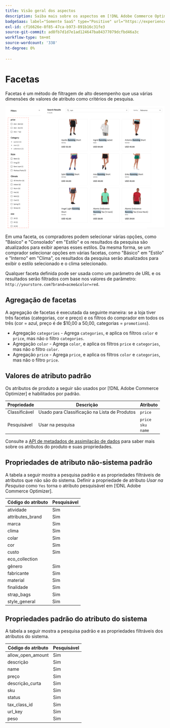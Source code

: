 ```yaml
---
title: Visão geral dos aspectos
description: Saiba mais sobre os aspectos em [!DNL Adobe Commerce Optimizer] e como eles melhoram os resultados da pesquisa.
badgeSaas: label="Somente SaaS" type="Positive" url="https://experienceleague.adobe.com/en/docs/commerce/user-guides/product-solutions" tooltip="Aplicável somente a projetos do Adobe Commerce as a Cloud Service e do Adobe Commerce Optimizer (infraestrutura SaaS gerenciada pela Adobe)."
exl-id: cf16626e-8f85-47ca-b973-891b16c31fe3
source-git-commit: ad8fb7d1d7e1ad124647ba84377079dcfbd46a3c
workflow-type: tm+mt
source-wordcount: '338'
ht-degree: 0%

---
```


# Facetas

Facetas é um método de filtragem de alto desempenho que usa várias dimensões de valores de atributo como critérios de pesquisa.

![Resultados de pesquisa filtrados](../../assets/storefront-search-results-run.png)

Em uma faceta, os compradores podem selecionar várias opções, como &quot;Básico&quot; e &quot;Consolado&quot; em &quot;Estilo&quot; e os resultados da pesquisa são atualizados para exibir apenas esses estilos. Da mesma forma, se um comprador selecionar opções em várias facetas, como &quot;Básico&quot; em &quot;Estilo&quot; e &quot;Interno&quot; em &quot;Clima&quot;, os resultados da pesquisa serão atualizados para exibir o estilo selecionado e o clima selecionado.

Qualquer faceta definida pode ser usada como um parâmetro de URL e os resultados serão filtrados com base nos valores de parâmetro: `http://yourstore.com?brand=acme&color=red`.

## Agregação de facetas

A agregação de facetas é executada da seguinte maneira: se a loja tiver três facetas (categorias, cor e preço) e os filtros do comprador em todos os três (cor = azul, preço é de $10,00 a 50,00, categorias = `promotions`).

- Agregação `categories` - Agrega `categories`, e aplica os filtros `color` e `price`, mas não o filtro `categories`.
- Agregação `color` - Agrega `color`, e aplica os filtros `price` e `categories`, mas não o filtro `color`.
- Agregação `price` - Agrega `price`, e aplica os filtros `color` e `categories`, mas não o filtro `price`.

## Valores de atributo padrão

Os atributos de produto a seguir são usados por [!DNL Adobe Commerce Optimizer] e habilitados por padrão.

| Propriedade | Descrição | Atributo |
|---|---|---|
| Classificável | Usado para Classificação na Lista de Produtos | `price` |
| Pesquisável | Usar na pesquisa | `price` <br />`sku`<br />`name` |

Consulte a [API de metadados de assimilação de dados](https://developer.adobe.com/commerce/services/optimizer/data-ingestion/#metadata) para saber mais sobre os atributos do produto e suas propriedades.

## Propriedades de atributo não-sistema padrão

A tabela a seguir mostra a pesquisa padrão e as propriedades filtráveis de atributos que não são do sistema. Definir a propriedade de atributo *Usar na Pesquisa* como `Yes` torna o atributo pesquisável em [!DNL Adobe Commerce Optimizer].

| Código do atributo | Pesquisável |
|--- |--- |
| atividade | Sim |
| attributes_brand | Sim |
| marca | Sim |
| clima | Sim |
| colar | Sim |
| cor | Sim |
| custo | Sim |
| eco_collection |
| gênero | Sim |
| fabricante | Sim |
| material | Sim |
| finalidade | Sim |
| strap_bags | Sim |
| style_general | Sim |

## Propriedades padrão do atributo do sistema

A tabela a seguir mostra a pesquisa padrão e as propriedades filtráveis dos atributos do sistema.

| Código do atributo | Pesquisável |
|--- |--- |
| allow_open_amount | Sim |
| descrição | Sim |
| name | Sim |
| preço | Sim |
| descrição_curta | Sim |
| sku | Sim |
| status | Sim |
| tax_class_id | Sim |
| url_key | Sim |
| peso | Sim |
